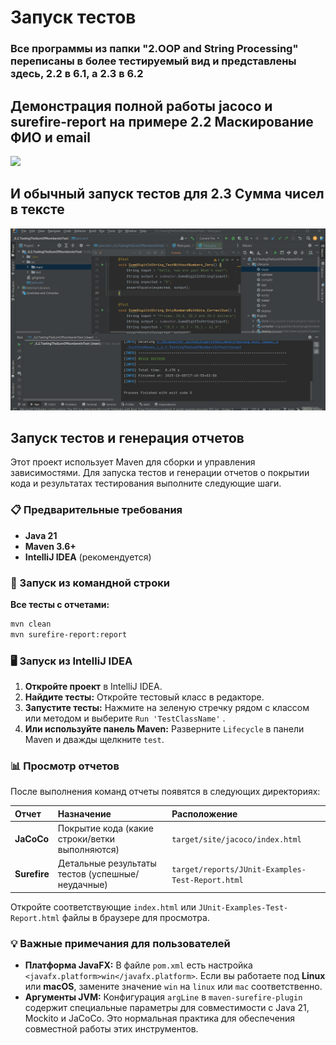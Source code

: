 # Запуск тестов

### Все программы из папки "2.OOP and String Processing" переписаны в более тестируемый вид и представлены здесь, 2.2 в 6.1, а 2.3 в 6.2
## Демонстрация полной работы jacoco и surefire-report на примере 2.2 Маскирование ФИО и email

![](images_and_gifs/all_ok_tests_html_6.1.gif)

## И обычный запуск тестов для 2.3 Сумма чисел в тексте

![](images_and_gifs/all_ok_tests_html_6.2.gif)

## Запуск тестов и генерация отчетов

Этот проект использует Maven для сборки и управления зависимостями. Для запуска тестов и генерации отчетов о покрытии кода и результатах тестирования выполните следующие шаги.

### 📋 Предварительные требования
- **Java 21**
- **Maven 3.6+**
- **IntelliJ IDEA** (рекомендуется)

### 🔧 Запуск из командной строки

**Все тесты с отчетами:**
```bash
mvn clean 
mvn surefire-report:report
```

### 🖥️ Запуск из IntelliJ IDEA

1. **Откройте проект** в IntelliJ IDEA.
2. **Найдите тесты:** Откройте тестовый класс в редакторе.
3. **Запустите тесты:** Нажмите на зеленую стречку рядом с классом или методом и выберите `Run 'TestClassName'` .
4. **Или используйте панель Maven:** Разверните `Lifecycle` в панели Maven и дважды щелкните `test`.

### 📊 Просмотр отчетов

После выполнения команд отчеты появятся в следующих директориях:

| Отчет | Назначение | Расположение |
| :--- | :--- | :--- |
| **JaCoCo** | Покрытие кода (какие строки/ветки выполняются) | `target/site/jacoco/index.html` |
| **Surefire** | Детальные результаты тестов (успешные/неудачные) | `target/reports/JUnit-Examples-Test-Report.html` |

Откройте соответствующие `index.html` или `JUnit-Examples-Test-Report.html` файлы в браузере для просмотра.

### 💡 Важные примечания для пользователей

- **Платформа JavaFX:** В файле `pom.xml` есть настройка `<javafx.platform>win</javafx.platform>`. Если вы работаете под **Linux** или **macOS**, замените значение `win` на `linux` или `mac` соответственно.
- **Аргументы JVM:** Конфигурация `argLine` в `maven-surefire-plugin` содержит специальные параметры для совместимости с Java 21, Mockito и JaCoCo. Это нормальная практика для обеспечения совместной работы этих инструментов.
